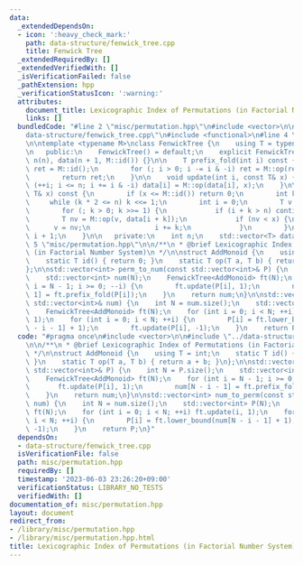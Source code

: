 ```yaml
---
data:
  _extendedDependsOn:
  - icon: ':heavy_check_mark:'
    path: data-structure/fenwick_tree.cpp
    title: Fenwick Tree
  _extendedRequiredBy: []
  _extendedVerifiedWith: []
  _isVerificationFailed: false
  _pathExtension: hpp
  _verificationStatusIcon: ':warning:'
  attributes:
    document_title: Lexicographic Index of Permutations (in Factorial Number System)
    links: []
  bundledCode: "#line 2 \"misc/permutation.hpp\"\n#include <vector>\n\n#line 2 \"\
    data-structure/fenwick_tree.cpp\"\n#include <functional>\n#line 4 \"data-structure/fenwick_tree.cpp\"\
    \n\ntemplate <typename M>\nclass FenwickTree {\n    using T = typename M::T;\n\
    \n   public:\n    FenwickTree() = default;\n    explicit FenwickTree(int n) :\
    \ n(n), data(n + 1, M::id()) {}\n\n    T prefix_fold(int i) const {\n        T\
    \ ret = M::id();\n        for (; i > 0; i -= i & -i) ret = M::op(ret, data[i]);\n\
    \        return ret;\n    }\n\n    void update(int i, const T& x) {\n        for\
    \ (++i; i <= n; i += i & -i) data[i] = M::op(data[i], x);\n    }\n\n    int lower_bound(const\
    \ T& x) const {\n        if (x <= M::id()) return 0;\n        int k = 1;\n   \
    \     while (k * 2 <= n) k <<= 1;\n        int i = 0;\n        T v = M::id();\n\
    \        for (; k > 0; k >>= 1) {\n            if (i + k > n) continue;\n    \
    \        T nv = M::op(v, data[i + k]);\n            if (nv < x) {\n          \
    \      v = nv;\n                i += k;\n            }\n        }\n        return\
    \ i + 1;\n    }\n\n   private:\n    int n;\n    std::vector<T> data;\n};\n#line\
    \ 5 \"misc/permutation.hpp\"\n\n/**\n * @brief Lexicographic Index of Permutations\
    \ (in Factorial Number System)\n */\n\nstruct AddMonoid {\n    using T = int;\n\
    \    static T id() { return 0; }\n    static T op(T a, T b) { return a + b; }\n\
    };\n\nstd::vector<int> perm_to_num(const std::vector<int>& P) {\n    int N = P.size();\n\
    \    std::vector<int> num(N);\n    FenwickTree<AddMonoid> ft(N);\n    for (int\
    \ i = N - 1; i >= 0; --i) {\n        ft.update(P[i], 1);\n        num[N - i -\
    \ 1] = ft.prefix_fold(P[i]);\n    }\n    return num;\n}\n\nstd::vector<int> num_to_perm(const\
    \ std::vector<int>& num) {\n    int N = num.size();\n    std::vector<int> P(N);\n\
    \    FenwickTree<AddMonoid> ft(N);\n    for (int i = 0; i < N; ++i) ft.update(i,\
    \ 1);\n    for (int i = 0; i < N; ++i) {\n        P[i] = ft.lower_bound(num[N\
    \ - i - 1] + 1);\n        ft.update(P[i], -1);\n    }\n    return P;\n}\n"
  code: "#pragma once\n#include <vector>\n\n#include \"../data-structure/fenwick_tree.cpp\"\
    \n\n/**\n * @brief Lexicographic Index of Permutations (in Factorial Number System)\n\
    \ */\n\nstruct AddMonoid {\n    using T = int;\n    static T id() { return 0;\
    \ }\n    static T op(T a, T b) { return a + b; }\n};\n\nstd::vector<int> perm_to_num(const\
    \ std::vector<int>& P) {\n    int N = P.size();\n    std::vector<int> num(N);\n\
    \    FenwickTree<AddMonoid> ft(N);\n    for (int i = N - 1; i >= 0; --i) {\n \
    \       ft.update(P[i], 1);\n        num[N - i - 1] = ft.prefix_fold(P[i]);\n\
    \    }\n    return num;\n}\n\nstd::vector<int> num_to_perm(const std::vector<int>&\
    \ num) {\n    int N = num.size();\n    std::vector<int> P(N);\n    FenwickTree<AddMonoid>\
    \ ft(N);\n    for (int i = 0; i < N; ++i) ft.update(i, 1);\n    for (int i = 0;\
    \ i < N; ++i) {\n        P[i] = ft.lower_bound(num[N - i - 1] + 1);\n        ft.update(P[i],\
    \ -1);\n    }\n    return P;\n}"
  dependsOn:
  - data-structure/fenwick_tree.cpp
  isVerificationFile: false
  path: misc/permutation.hpp
  requiredBy: []
  timestamp: '2023-06-03 23:26:20+09:00'
  verificationStatus: LIBRARY_NO_TESTS
  verifiedWith: []
documentation_of: misc/permutation.hpp
layout: document
redirect_from:
- /library/misc/permutation.hpp
- /library/misc/permutation.hpp.html
title: Lexicographic Index of Permutations (in Factorial Number System)
---
```

